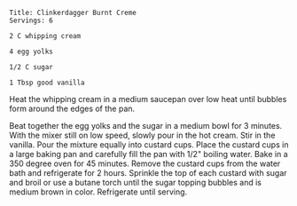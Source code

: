 ~~~ recipe-info
Title: Clinkerdagger Burnt Creme
Servings: 6
~~~

~~~ recipe-ingredients
2 C whipping cream

4 egg yolks

1/2 C sugar

1 Tbsp good vanilla
~~~

Heat the whipping cream in a medium saucepan over low heat until bubbles form around the edges of
the pan.

Beat together the egg yolks and the sugar in a medium bowl for 3 minutes. With the mixer still on
low speed, slowly pour in the hot cream. Stir in the vanilla. Pour the mixture equally into custard
cups. Place the custard cups in a large baking pan and carefully fill the pan with 1/2" boiling
water. Bake in a 350 degree oven for 45 minutes. Remove the custard cups from the water bath and
refrigerate for 2 hours. Sprinkle the top of each custard with sugar and broil or use a butane
torch until the sugar topping bubbles and is medium brown in color. Refrigerate until serving.

